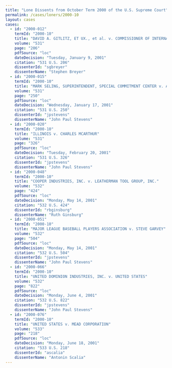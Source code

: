```yaml
---
title: "Lone Dissents from October Term 2000 of the U.S. Supreme Court"
permalink: /cases/loners/2000-10
layout: cases
cases:
  - id: "2000-012"
    termId: "2000-10"
    title: "DAVID A. GITLITZ, ET UX., et al. v. COMMISSIONER OF INTERNAL REVENUE"
    volume: "531"
    page: "206"
    pdfSource: "loc"
    dateDecision: "Tuesday, January 9, 2001"
    citation: "531 U.S. 206"
    dissenterId: "sgbreyer"
    dissenterName: "Stephen Breyer"
  - id: "2000-015"
    termId: "2000-10"
    title: "MARK SELING, SUPERINTENDENT, SPECIAL COMMITMENT CENTER v. ANDRE BRIGHAM YOUNG"
    volume: "531"
    page: "250"
    pdfSource: "loc"
    dateDecision: "Wednesday, January 17, 2001"
    citation: "531 U.S. 250"
    dissenterId: "jpstevens"
    dissenterName: "John Paul Stevens"
  - id: "2000-020"
    termId: "2000-10"
    title: "ILLINOIS v. CHARLES MCARTHUR"
    volume: "531"
    page: "326"
    pdfSource: "loc"
    dateDecision: "Tuesday, February 20, 2001"
    citation: "531 U.S. 326"
    dissenterId: "jpstevens"
    dissenterName: "John Paul Stevens"
  - id: "2000-048"
    termId: "2000-10"
    title: "COOPER INDUSTRIES, INC. v. LEATHERMAN TOOL GROUP, INC."
    volume: "532"
    page: "424"
    pdfSource: "loc"
    dateDecision: "Monday, May 14, 2001"
    citation: "532 U.S. 424"
    dissenterId: "rbginsburg"
    dissenterName: "Ruth Ginsburg"
  - id: "2000-051"
    termId: "2000-10"
    title: "MAJOR LEAGUE BASEBALL PLAYERS ASSOCIATION v. STEVE GARVEY"
    volume: "532"
    page: "504"
    pdfSource: "loc"
    dateDecision: "Monday, May 14, 2001"
    citation: "532 U.S. 504"
    dissenterId: "jpstevens"
    dissenterName: "John Paul Stevens"
  - id: "2000-066"
    termId: "2000-10"
    title: "UNITED DOMINION INDUSTRIES, INC. v. UNITED STATES"
    volume: "532"
    page: "822"
    pdfSource: "loc"
    dateDecision: "Monday, June 4, 2001"
    citation: "532 U.S. 822"
    dissenterId: "jpstevens"
    dissenterName: "John Paul Stevens"
  - id: "2000-076"
    termId: "2000-10"
    title: "UNITED STATES v. MEAD CORPORATION"
    volume: "533"
    page: "218"
    pdfSource: "loc"
    dateDecision: "Monday, June 18, 2001"
    citation: "533 U.S. 218"
    dissenterId: "ascalia"
    dissenterName: "Antonin Scalia"
---
```

